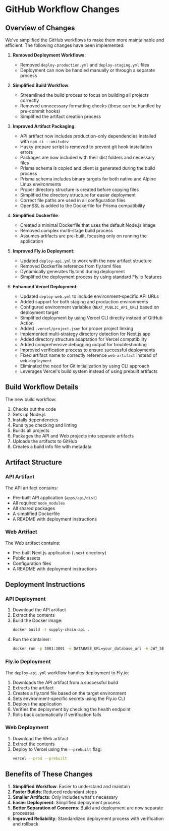 # GitHub Workflow Changes

## Overview of Changes

We've simplified the GitHub workflows to make them more maintainable and efficient. The following changes have been implemented:

1. **Removed Deployment Workflows**:

   - Removed `deploy-production.yml` and `deploy-staging.yml` files
   - Deployment can now be handled manually or through a separate process

2. **Simplified Build Workflow**:

   - Streamlined the build process to focus on building all projects correctly
   - Removed unnecessary formatting checks (these can be handled by pre-commit hooks)
   - Simplified the artifact creation process

3. **Improved Artifact Packaging**:

   - API artifact now includes production-only dependencies installed with `npm ci --omit=dev`
   - Husky prepare script is removed to prevent git hook installation errors
   - Packages are now included with their dist folders and necessary files
   - Prisma schema is copied and client is generated during the build process
   - Prisma schema includes binary targets for both native and Alpine Linux environments
   - Proper directory structure is created before copying files
   - Simplified the directory structure for easier deployment
   - Correct file paths are used in all configuration files
   - OpenSSL is added to the Dockerfile for Prisma compatibility

4. **Simplified Dockerfile**:

   - Created a minimal Dockerfile that uses the default Node.js image
   - Removed complex multi-stage build process
   - Assumes artifacts are pre-built, focusing only on running the application

5. **Improved Fly.io Deployment**:

   - Updated `deploy-api.yml` to work with the new artifact structure
   - Removed Dockerfile reference from fly.toml files
   - Dynamically generates fly.toml during deployment
   - Simplified the deployment process by using standard Fly.io features

6. **Enhanced Vercel Deployment**:
   - Updated `deploy-web.yml` to include environment-specific API URLs
   - Added support for both staging and production environments
   - Configured environment variables (`NEXT_PUBLIC_API_URL`) based on deployment target
   - Simplified deployment by using Vercel CLI directly instead of GitHub Action
   - Added `.vercel/project.json` for proper project linking
   - Implemented multi-strategy directory detection for Next.js app
   - Added directory structure adaptation for Vercel compatibility
   - Added comprehensive debugging output for troubleshooting
   - Improved verification process to ensure successful deployments
   - Fixed artifact name to correctly reference `web-artifact` instead of `web-deployment`
   - Eliminated the need for Git initialization by using CLI approach
   - Leverages Vercel's build system instead of using prebuilt artifacts

## Build Workflow Details

The new build workflow:

1. Checks out the code
2. Sets up Node.js
3. Installs dependencies
4. Runs type checking and linting
5. Builds all projects
6. Packages the API and Web projects into separate artifacts
7. Uploads the artifacts to GitHub
8. Creates a build info file with metadata

## Artifact Structure

### API Artifact

The API artifact contains:

- Pre-built API application (`apps/api/dist`)
- All required `node_modules`
- All shared packages
- A simplified Dockerfile
- A README with deployment instructions

### Web Artifact

The Web artifact contains:

- Pre-built Next.js application (`.next` directory)
- Public assets
- Configuration files
- A README with deployment instructions

## Deployment Instructions

### API Deployment

1. Download the API artifact
2. Extract the contents
3. Build the Docker image:
   ```bash
   docker build -t supply-chain-api .
   ```
4. Run the container:
   ```bash
   docker run -p 3001:3001 -e DATABASE_URL=your_database_url -e JWT_SECRET=your_jwt_secret supply-chain-api
   ```

### Fly.io Deployment

The `deploy-api.yml` workflow handles deployment to Fly.io:

1. Downloads the API artifact from a successful build
2. Extracts the artifact
3. Creates a fly.toml file based on the target environment
4. Sets environment-specific secrets using the Fly.io CLI
5. Deploys the application
6. Verifies the deployment by checking the health endpoint
7. Rolls back automatically if verification fails

### Web Deployment

1. Download the Web artifact
2. Extract the contents
3. Deploy to Vercel using the `--prebuilt` flag:
   ```bash
   vercel --prod --prebuilt
   ```

## Benefits of These Changes

1. **Simplified Workflow**: Easier to understand and maintain
2. **Faster Builds**: Reduced redundant steps
3. **Smaller Artifacts**: Only includes what's necessary
4. **Easier Deployment**: Simplified deployment process
5. **Better Separation of Concerns**: Build and deployment are now separate processes
6. **Improved Reliability**: Standardized deployment process with verification and rollback

